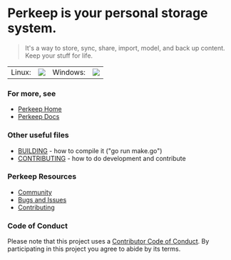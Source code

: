 # Perkeep is your personal storage system.

> It's a way to store, sync, share, import, model, and back up content.  Keep your stuff for life.

<table><tr>
 <td>Linux: </td><td><a href='https://travis-ci.org/perkeep/perkeep'><img style='vertical-align:middle' src='https://travis-ci.org/perkeep/perkeep.svg?branch=master'></td><td>Windows: </td><td><a href='https://ci.appveyor.com/project/mpl/perkeep/branch/master'><img src='https://ci.appveyor.com/api/projects/status/bbdqxcy2b6x4lt2r/branch/master?svg=true'></td>
</tr></table>

### For more, see

- [Perkeep Home](https://perkeep.org/)
- [Perkeep Docs](https://perkeep.org/doc/)

### Other useful files

- [BUILDING](BUILDING) - how to compile it ("go run make.go")
- [CONTRIBUTING](CONTRIBUTING.md) - how to do development and contribute

### Perkeep Resources

- [Community](http://perkeep.org/community)
- [Bugs and Issues](https://github.com/perkeep/perkeep/issues)
- [Contributing](https://perkeep.org/code#contributing)

### Code of Conduct

Please note that this project uses a
[Contributor Code of Conduct](https://opensource.google.com/conduct/).
By participating in this project you agree to abide by its terms.
